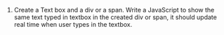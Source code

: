 1. Create a Text box and a div or a span. Write a JavaScript to show the same text typed in
textbox in the created div or span, it should update real time when user types in the
textbox.
